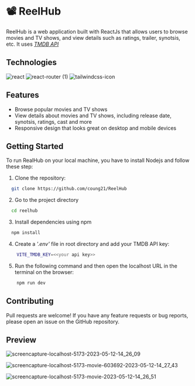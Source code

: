 
# 📽 ReelHub

ReelHub is a web application built with ReactJs that allows users to browse movies and TV shows, and view details such as ratings, trailer, synotsis, etc. It uses *[TMDB API](https://www.themoviedb.org/)*


## Technologies

![react](https://github.com/coung21/ReelHub/assets/120638231/cc932e8f-519e-4664-8bfc-7d32f665a918)
![react-router (1)](https://github.com/coung21/ReelHub/assets/120638231/e93fa2fe-a1a1-4d2b-b100-536865b40a25)
![tailwindcss-icon](https://github.com/coung21/ReelHub/assets/120638231/c2d4b05d-3577-48d0-a599-8adff223cec1)

## Features

- Browse popular movies and TV shows
- View details about movies and TV shows, including release date, synotsis, ratings, cast and more
- Responsive design that looks great on desktop and mobile devices


## Getting Started

To run RealHub on your local machine, you have to install Nodejs and follow these step:
1. Clone the repository:

```bash
  git clone https://github.com/coung21/ReelHub
```

2. Go to the project directory

```bash
  cd reelhub
```

3. Install dependencies using npm

```bash
  npm install
```

4. Create a *'.env'* file in root directory and add your TMDB API key:

```bash
    VITE_TMDB_KEY=<<your api key>>
```

5. Run the following command and then open the localhost URL in the terminal on the browser:

```bash
    npm run dev
```
## Contributing

Pull requests are welcome! If you have any feature requests or bug reports, please open an issue on the GitHub repository.

## Preview

![screencapture-localhost-5173-2023-05-12-14_26_09](https://github.com/coung21/ReelHub/assets/120638231/ecd36267-7bc2-4200-b6f1-5898a2afbae5)

![screencapture-localhost-5173-movie-603692-2023-05-12-14_27_43](https://github.com/coung21/ReelHub/assets/120638231/b3aca6e3-58f8-4950-b4d8-81a25b8cc5a9)

![screencapture-localhost-5173-movie-2023-05-12-14_26_51](https://github.com/coung21/ReelHub/assets/120638231/703b2185-89ad-43d8-b871-acf278f7152b)
